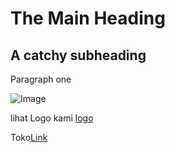 <html>
  <head>
    <!-- META INFORMATION -->  
  </head>
  <body>
    <!-- PAGE CONTENT -->


<div>
  <h1>The Main Heading</h1> 
  <h2>A catchy subheading</h2>
  <p>Paragraph one</p> 
  <img src="/" alt="Image"> 
  <p>lihat Logo kami <a href="https://github.com/Buat-Halaman-Bisnis-Kamu/Toko-Halaman-Kami/blob/master/Image/images.jpeg">logo</a></p>
</div>
<div>
<p>Toko<a href="https://facebook.com/klikshop01/">Link</a></p>
  </body>
</html>
